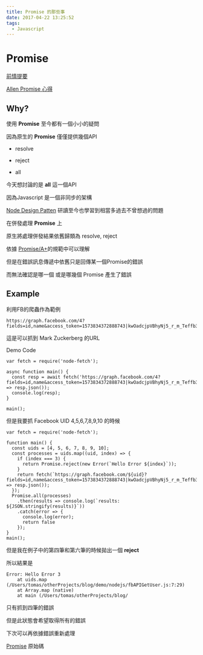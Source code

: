 ```yaml
---
title: Promise 的那些事
date: 2017-04-22 13:25:52
tags: 
  - Javascript
---
```


# Promise

[前情提要](https://www.youtube.com/watch?v=bhhNRZh8RvM&feature=youtu.be)

[Allen Promise 心得](https://paper.dropbox.com/doc/Node.js-Design-Patterns-Tfa1QvhfBhfFpqmk7N4Zv)

## Why?

使用 **Promise** 至今都有一個小小的疑問

因為原生的 **Promise** 僅僅提供幾個API

* resolve

* reject

* all

今天想討論的是 **all** 這一個API

因為Javascript 是一個非同步的架構

[Node Design Patten](https://www.facebook.com/groups/907391389364145/)
研讀至今也學習到相當多過去不曾想過的問題

在併發處理 **Promise** 上

原生將處理併發結果依舊歸類為 resolve, reject

依據 [Promise/A+](https://promisesaplus.com/)的規範中可以理解

但是在錯誤訊息傳遞中依舊只是回傳某一個Promise的錯誤

而無法確認是哪一個 或是哪幾個 Promise 產生了錯誤

## Example

利用FB的爬蟲作為範例

```
https://graph.facebook.com/4?fields=id,name&access_token=1573834372888743|kwOadcjpVBhyNj5_r_m_Teffb3Y
```

這是可以抓到 Mark Zuckerberg 的URL

Demo Code

```
var fetch = require('node-fetch');

async function main() {
  const resp = await fetch('https://graph.facebook.com/4?fields=id,name&access_token=1573834372888743|kwOadcjpVBhyNj5_r_m_Teffb3Y').then(resp => resp.json());
  console.log(resp);
}

main();
```

但是我要抓 Facebook UID 4,5,6,7,8,9,10 的時候

```
var fetch = require('node-fetch');

function main() {
  const uids = [4, 5, 6, 7, 8, 9, 10];
  const processes = uids.map((uid, index) => {
    if (index === 3) {
      return Promise.reject(new Error(`Hello Error ${index}`));
    }
    return fetch(`https://graph.facebook.com/${uid}?fields=id,name&access_token=1573834372888743|kwOadcjpVBhyNj5_r_m_Teffb3Y`).then(resp => resp.json());
  });
  Promise.all(processes)
    .then(results => console.log(`results: ${JSON.stringify(results)}`))
    .catch(error => {
      console.log(error);
      return false
    });
}
main();
```

但是我在例子中的第四筆和第六筆的時候拋出一個 **reject**

所以結果是

```
Error: Hello Error 3
    at uids.map (/Users/tomas/otherProjects/blog/demo/nodejs/fbAPIGetUser.js:7:29)
    at Array.map (native)
    at main (/Users/tomas/otherProjects/blog/
```

只有抓到四筆的錯誤

但是此狀態會希望取得所有的錯誤

下次可以再依據錯誤重新處理

[Promise](https://github.com/then/promise)
原始碼
